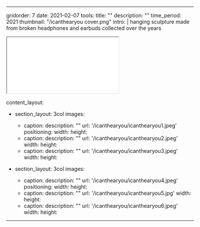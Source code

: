 ---

gridorder: 7
date: 2021-02-07
tools:
title: ""
description: ""
time_period: 2021
thumbnail: "/icanthearyou cover.png"
intro: |
 hanging sculpture made from broken headphones and earbuds collected over the years<br>
 <iframe src="/icanthearyou/icanthearyou/.mov"></iframe>

content_layout:
  - section_layout: 3col
    images:
      - caption:
        description: ""
        url: '/icanthearyou/icanthearyou1.jpeg'
        positioning: 
        width:
        height:
      - caption:
        description: ""
        url: '/icanthearyou/icanthearyou2.jpeg'
        width:
        height:
      - caption:
        description: ""
        url: '/icanthearyou/icanthearyou3.jpeg'
        width:
        height:
 
  - section_layout: 3col
    images:
      - caption:
        description: ""
        url: '/icanthearyou/icanthearyou4.jpeg'
        positioning: 
        width:
        height:
      - caption:
        description: ""
        url: '/icanthearyou/icanthearyou5.jpg'
        width:
        height:
      - caption:
        description: ""
        url: '/icanthearyou/icanthearyou6.jpeg'
        width:
        height: 
---